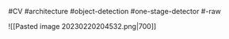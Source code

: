 #CV #architecture #object-detection #one-stage-detector #-raw

![[Pasted image 20230220204532.png|700]]